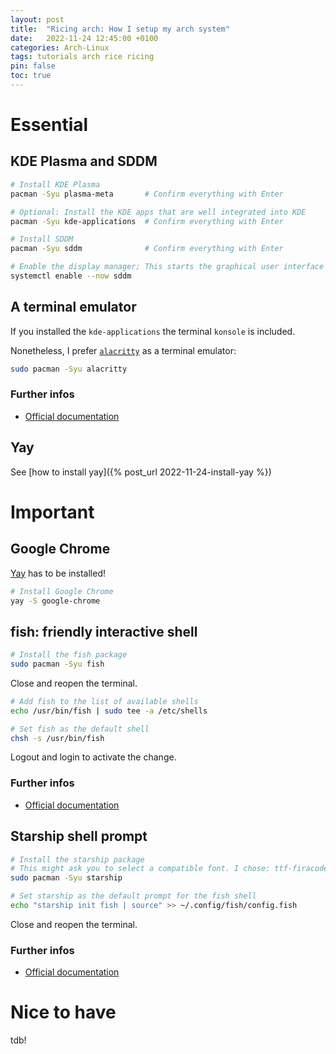 ```yaml
---
layout: post
title:  "Ricing arch: How I setup my arch system"
date:   2022-11-24 12:45:00 +0100
categories: Arch-Linux
tags: tutorials arch rice ricing 
pin: false
toc: true
---
```


# Essential

## KDE Plasma and SDDM
```zsh
# Install KDE Plasma
pacman -Syu plasma-meta       # Confirm everything with Enter

# Optional: Install the KDE apps that are well integrated into KDE
pacman -Syu kde-applications  # Confirm everything with Enter

# Install SDDM
pacman -Syu sddm              # Confirm everything with Enter

# Enable the display manager; This starts the graphical user interface of KDE Plasma
systemctl enable --now sddm
```

## A terminal emulator

If you installed the `kde-applications` the terminal `konsole` is included.

Nonetheless, I prefer [`alacritty`](https://github.com/alacritty/alacritty) as a terminal emulator:

```zsh
sudo pacman -Syu alacritty
```

### Further infos

- [Official documentation](https://github.com/alacritty/alacritty)

## Yay

See [how to install yay]({% post_url 2022-11-24-install-yay %})

# Important

## Google Chrome

[Yay](#yay) has to be installed!

```zsh
# Install Google Chrome
yay -S google-chrome
```

## fish: friendly interactive shell
```zsh
# Install the fish package
sudo pacman -Syu fish
```

Close and reopen the terminal.

```zsh
# Add fish to the list of available shells
echo /usr/bin/fish | sudo tee -a /etc/shells

# Set fish as the default shell
chsh -s /usr/bin/fish
```

Logout and login to activate the change.

### Further infos

- [Official documentation](https://fishshell.com/docs/current/index.html#)

## Starship shell prompt
```zsh
# Install the starship package
# This might ask you to select a compatible font. I chose: ttf-firacode-nerd
sudo pacman -Syu starship

# Set starship as the default prompt for the fish shell
echo "starship init fish | source" >> ~/.config/fish/config.fish
```

Close and reopen the terminal.

### Further infos

- [Official documentation](https://starship.rs/de-DE/)

# Nice to have
tdb!